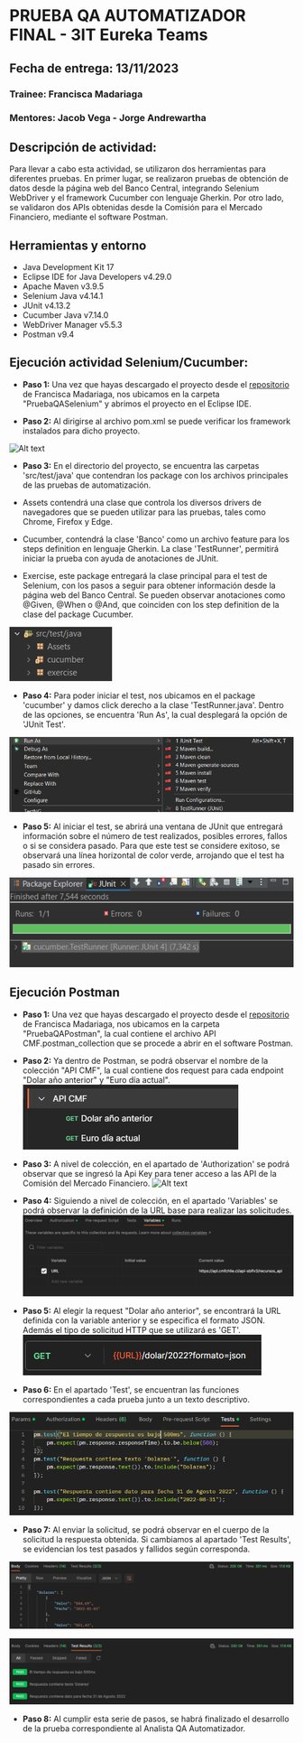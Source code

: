 # PRUEBA QA AUTOMATIZADOR FINAL - 3IT Eureka Teams
## Fecha de entrega: 13/11/2023

### Trainee: Francisca Madariaga
### Mentores: Jacob Vega - Jorge Andrewartha

## Descripción de actividad:
Para llevar a cabo esta actividad, se utilizaron dos herramientas para diferentes pruebas. En primer lugar, se realizaron pruebas de obtención de datos desde la página web del Banco Central, integrando Selenium WebDriver y el framework Cucumber con lenguaje Gherkin. Por otro lado, se validaron dos APIs obtenidas desde la Comisión para el Mercado Financiero, mediante el software Postman. 

## Herramientas y entorno
+ Java Development Kit 17
+ Eclipse IDE for Java Developers v4.29.0
+ Apache Maven v3.9.5
+ Selenium Java v4.14.1
+ JUnit v4.13.2
+ Cucumber Java v7.14.0
+ WebDriver Manager v5.5.3
+ Postman v9.4

## Ejecución actividad Selenium/Cucumber:

+ **Paso 1:** Una vez que hayas descargado el proyecto desde el [repositorio](https://github.com/framciscat/PruebaQAAutomatizador) de Francisca Madariaga, nos ubicamos en la carpeta "PruebaQASelenium" y abrimos el proyecto en el Eclipse IDE.

+ **Paso 2:** Al dirigirse al archivo pom.xml se puede verificar los framework instalados para dicho proyecto.

![Alt text](image.png)

+ **Paso 3:**  En el directorio del proyecto, se encuentra las carpetas 'src/test/java' que contendran los package con los archivos principales de las pruebas de automatización.
+ Assets contendrá una clase que controla los diversos drivers de navegadores que se pueden utilizar para las pruebas, tales como Chrome, Firefox y Edge.

+ Cucumber, contendrá la clase 'Banco' como un archivo feature para los steps definition en lenguaje Gherkin. La clase 'TestRunner', permitirá iniciar la prueba con ayuda de anotaciones de JUnit. 

+ Exercise, este package entregará la clase principal para el test de Selenium, con los pasos a seguir para obtener información desde la página web del Banco Central. Se pueden observar anotaciones como @Given, @When o @And, que coinciden con los step definition de la clase del package Cucumber. 

![Alt text](/images/image-1.png)

+ **Paso 4:** Para poder iniciar el test, nos ubicamos en el package 'cucumber' y damos click derecho a la clase 'TestRunner.java'. Dentro de las opciones, se encuentra 'Run As', la cual desplegará la opción de 'JUnit Test'.

![Alt text](/images/image-2.png)

+ **Paso 5:** Al iniciar el test, se abrirá una ventana de JUnit que entregará información sobre el número de test realizados, posibles errores, fallos o si se considera pasado. Para que este test se considere exitoso, se observará una línea horizontal de color verde, arrojando que el test ha pasado sin errores.

![Alt text](/images/image-3.png)

## Ejecución Postman

+ **Paso 1:** Una vez que hayas descargado el proyecto desde el [repositorio](https://github.com/framciscat/PruebaQAAutomatizador) de Francisca Madariaga, nos ubicamos en la carpeta "PruebaQAPostman", la cual contiene el archivo API CMF.postman_collection que se procede a abrir en el software Postman. 

+ **Paso 2:** Ya dentro de Postman, se podrá observar el nombre de la colección "API CMF", la cual contiene dos request para cada endpoint "Dolar año anterior" y "Euro día actual".
![Alt text](/images/image-4.png)
+ **Paso 3:** A nivel de colección, en el apartado de 'Authorization' se podrá observar que se ingresó la Api Key para tener acceso a las API de la Comisión del Mercado Financiero. 
![Alt text](image-5.png)

+ **Paso 4:** Siguiendo a nivel de colección, en el apartado 'Variables' se podrá observar la definición de la URL base para realizar las solicitudes.
![Alt text](/images/image-6.png)

+ **Paso 5:** Al elegir la request "Dolar año anterior", se encontrará la URL definida con la variable anterior y se especifica el formato JSON. Además el tipo de solicitud HTTP que se utilizará es 'GET'.
![Alt text](/images/image-8.png)

+ **Paso 6:** En el apartado 'Test', se encuentran las funciones correspondientes a cada prueba junto a un texto descriptivo. 

![Alt text](/images/image-9.png)

+ **Paso 7:** Al enviar la solicitud, se podrá observar en el cuerpo de la solicitud la respuesta obtenida. Si cambiamos al apartado 'Test Results', se evidencian los test pasados y fallidos según corresponda. 

![Alt text](/images/image-10.png)

![Alt text](/images/image-11.png)

+ **Paso 8:** Al cumplir esta serie de pasos, se habrá finalizado el desarrollo de la prueba correspondiente al Analista QA Automatizador. 
